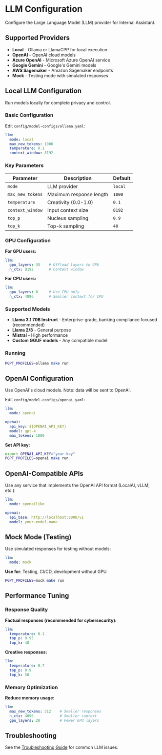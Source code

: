 # LLM Configuration

Configure the Large Language Model (LLM) provider for Internal Assistant.

## Supported Providers

- **Local** - Ollama or LlamaCPP for local execution
- **OpenAI** - OpenAI cloud models
- **Azure OpenAI** - Microsoft Azure OpenAI service
- **Google Gemini** - Google's Gemini models
- **AWS Sagemaker** - Amazon Sagemaker endpoints
- **Mock** - Testing mode with simulated responses

## Local LLM Configuration

Run models locally for complete privacy and control.

### Basic Configuration

Edit `config/model-configs/ollama.yaml`:

```yaml
llm:
  mode: local
  max_new_tokens: 1000
  temperature: 0.1
  context_window: 8192
```

### Key Parameters

| Parameter | Description | Default |
|-----------|-------------|---------|
| `mode` | LLM provider | `local` |
| `max_new_tokens` | Maximum response length | `1000` |
| `temperature` | Creativity (0.0-1.0) | `0.1` |
| `context_window` | Input context size | `8192` |
| `top_p` | Nucleus sampling | `0.9` |
| `top_k` | Top-k sampling | `40` |

### GPU Configuration

**For GPU users:**
```yaml
llm:
  gpu_layers: 35    # Offload layers to GPU
  n_ctx: 8192       # Context window
```

**For CPU users:**
```yaml
llm:
  gpu_layers: 0     # Use CPU only
  n_ctx: 4096       # Smaller context for CPU
```

### Supported Models

- **Llama 3.1 70B Instruct** - Enterprise-grade, banking compliance focused (recommended)
- **Llama 2/3** - General purpose
- **Mistral** - High performance
- **Custom GGUF models** - Any compatible model

### Running

```bash
PGPT_PROFILES=ollama make run
```

## OpenAI Configuration

Use OpenAI's cloud models. Note: data will be sent to OpenAI.

Edit `config/model-configs/openai.yaml`:

```yaml
llm:
  mode: openai

openai:
  api_key: ${OPENAI_API_KEY}
  model: gpt-4
  max_tokens: 1000
```

**Set API key:**
```bash
export OPENAI_API_KEY="your-key"
PGPT_PROFILES=openai make run
```

## OpenAI-Compatible APIs

Use any service that implements the OpenAI API format (LocalAI, vLLM, etc.):

```yaml
llm:
  mode: openailike

openai:
  api_base: http://localhost:8000/v1
  model: your-model-name
```

## Mock Mode (Testing)

Use simulated responses for testing without models:

```yaml
llm:
  mode: mock
```

**Use for**: Testing, CI/CD, development without GPU

```bash
PGPT_PROFILES=mock make run
```

## Performance Tuning

### Response Quality

**Factual responses (recommended for cybersecurity):**
```yaml
llm:
  temperature: 0.1
  top_p: 0.95
  top_k: 40
```

**Creative responses:**
```yaml
llm:
  temperature: 0.7
  top_p: 0.9
  top_k: 50
```

### Memory Optimization

**Reduce memory usage:**
```yaml
llm:
  max_new_tokens: 512    # Smaller responses
  n_ctx: 4096            # Smaller context
  gpu_layers: 20         # Fewer GPU layers
```

## Troubleshooting

See the [Troubleshooting Guide](../installation/troubleshooting.md#llm-issues) for common LLM issues.
